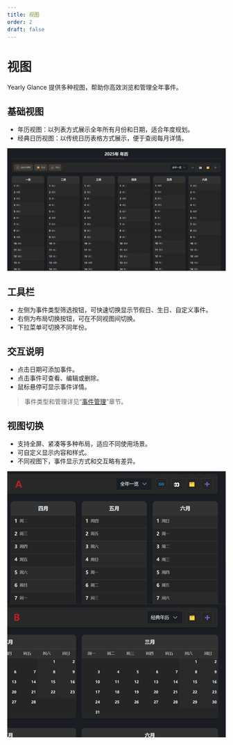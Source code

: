 ```yaml
---
title: 视图
order: 2
draft: false
---
```


# 视图

Yearly Glance 提供多种视图，帮助你高效浏览和管理全年事件。

## 基础视图

- 年历视图：以列表方式展示全年所有月份和日期，适合年度规划。
- 经典日历视图：以传统日历表格方式展示，便于查阅每月详情。

![基础视图](../../../public/images/doc/YG/view-basic-zh.png)

## 工具栏

- 左侧为事件类型筛选按钮，可快速切换显示节假日、生日、自定义事件。
- 右侧为布局切换按钮，可在不同视图间切换。
- 下拉菜单可切换不同年份。

## 交互说明

- 点击日期可添加事件。
- 点击事件可查看、编辑或删除。
- 鼠标悬停可显示事件详情。

> 事件类型和管理详见“[事件管理](/obsidian-yearly-glance/guide/event)”章节。

## 视图切换

- 支持全屏、紧凑等多种布局，适应不同使用场景。
- 可自定义显示内容和样式。
- 不同视图下，事件显示方式和交互略有差异。

![详细视图](../../../public/images/doc/YG/view-detail-zh.png)
